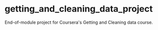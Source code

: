 getting_and_cleaning_data_project
=================================

End-of-module project for Coursera's Getting and Cleaning data course. 
